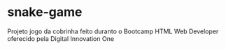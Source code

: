 # snake-game
Projeto jogo da cobrinha feito duranto o Bootcamp HTML Web Developer oferecido pela Digital Innovation One


